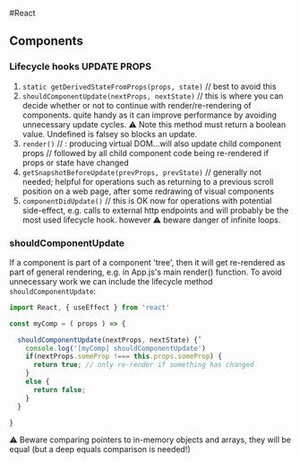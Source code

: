 #React
## Components
### Lifecycle hooks UPDATE PROPS
1. `static getDerivedStateFromProps(props, state)` // best to avoid this
1. `shouldComponentUpdate(nextProps, nextState)` // this is where you can decide whether or not to continue with render/re-rendering of components.  quite handy as it can improve performance by avoiding unnecessary update cycles.  :warning: Note this method must return a boolean value.  Undefined is falsey so blocks an update.
1. `render()` // : producing virtual DOM...will also update child component props // followed by all child component code being re-rendered if props or state have changed
1. `getSnapshotBeforeUpdate(prevProps, prevState)` // generally not needed; helpful for operations such as returning to a previous scroll position on a web page, after some redrawing of visual components
1. `componentDidUpdate()` // this is OK now for operations with potential side-effect, e.g. calls to external http endpoints and will probably be the most used lifecycle hook.  however :warning: beware danger of infinite loops.

### shouldComponentUpdate
If a component is part of a component 'tree', then it will get re-rendered as part of general rendering, e.g. in App.js's main render() function.  To avoid unnecessary work we can include the lifecycle method `shouldComponentUpdate`:

```javascript
import React, { useEffect } from 'react'

const myComp = ( props ) => {

  shouldComponentUpdate(nextProps, nextState) {˜
    console.log('[myComp] shouldComponentUpdate')
    if(nextProps.someProp !=== this.props.someProp) {
      return true; // only re-render if something has changed
    }
    else {
      return false;
    }
  }

}
```    
:warning: Beware comparing pointers to in-memory objects and arrays, they will be equal (but a deep equals comparison is needed!)
